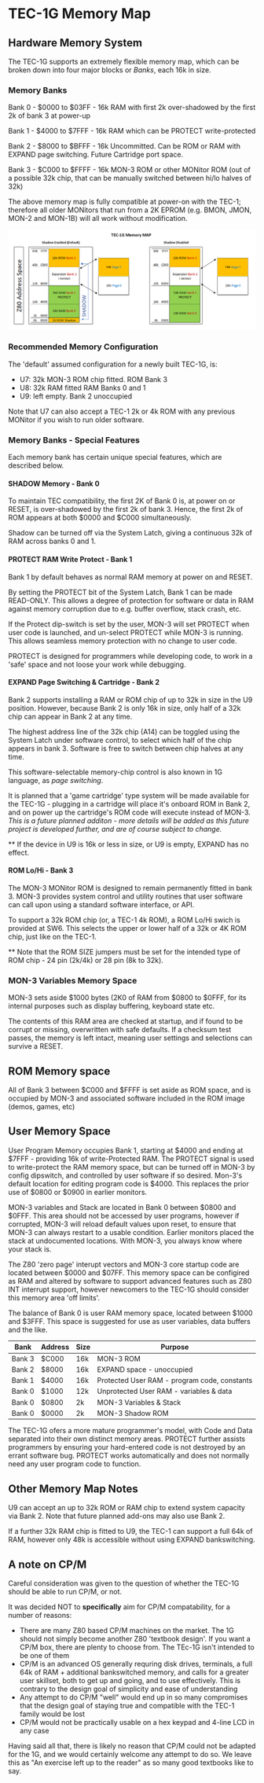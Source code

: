 # TEC-1G Memory Map

## Hardware Memory System

The TEC-1G supports an extremely flexible memory map, which can be broken down into four major blocks or *Banks*, each 16k in size.

### Memory Banks

Bank 0 - $0000 to $03FF - 16k RAM with first 2k over-shadowed by the first 2k of bank 3 at power-up

Bank 1 - $4000 to $7FFF - 16k RAM which can be PROTECT write-protected

Bank 2 - $8000 to $BFFF - 16k Uncommitted. Can be ROM or RAM with EXPAND page switching. Future Cartridge port space.

Bank 3 - $C000 to $FFFF - 16k MON-3 ROM or other MONitor ROM (out of a possible 32k chip, that can be manually switched between hi/lo halves of 32k)

The above memory map is fully compatible at power-on with the TEC-1; therefore all older MONitors that run from a 2K EPROM (e.g. BMON, JMON, MON-2 and MON-1B) will all work without modification.

![TEC-1G Memory Map Diagram](Memory%20Map.png)

### Recommended Memory Configuration

The 'default' assumed configuration for a newly built TEC-1G, is:

- U7: 32k MON-3 ROM chip fitted. ROM Bank 3
- U8: 32k RAM fitted RAM Banks 0 and 1
- U9: left empty. Bank 2 unoccupied

Note that U7 can also accept a TEC-1 2k or 4k ROM with any previous MONitor if you wish to run older software.

### Memory Banks - Special Features

Each memory bank has certain unique special features, which are described below.

#### SHADOW Memory - Bank 0

To maintain TEC compatibility, the first 2K of Bank 0 is, at power on or RESET, is over-shadowed by the first 2k of bank 3. Hence, the first 2k of ROM appears at both $0000 and $C000 simultaneously.

Shadow can be turned off via the System Latch, giving a continuous 32k of RAM across banks 0 and 1.

#### PROTECT RAM Write Protect - Bank 1
Bank 1 by default behaves as normal RAM memory at power on and RESET.

By setting the PROTECT bit of the System Latch, Bank 1 can be made READ-ONLY. This allows a degree of protection for software or data in RAM against memory corruption due to e.g. buffer overflow, stack crash, etc.

If the Protect dip-switch is set by the user, MON-3 will set PROTECT when user code is launched, and un-select PROTECT while MON-3 is running. This allows seamless memory protection with no change to user code.

PROTECT is designed for programmers while developing code, to work in a 'safe' space and not loose your work while debugging.

#### EXPAND Page Switching & Cartridge - Bank 2
Bank 2 supports installing a RAM or ROM chip of up to 32k in size in the U9 position. However, because Bank 2 is only 16k in size, only half of a 32k chip can appear in Bank 2 at any time.

The highest address line of the 32k chip (A14) can be toggled using the System Latch under software control, to select which half of the chip appears in bank 3. Software is free to switch between chip halves at any time.

This software-selectable memory-chip control is also known in 1G language, as *page switching*.

It is planned that a 'game cartridge' type system will be made available for the TEC-1G - plugging in a cartridge will place it's onboard ROM in Bank 2, and on power up the cartridge's ROM code will execute instead of MON-3. *This is a future planned additon - more details will be added as this future project is developed further, and are of course subject to change.*

** If the device in U9 is 16k or less in size, or U9 is empty, EXPAND has no effect.

#### ROM Lo/Hi - Bank 3
The MON-3 MONitor ROM is designed to remain permanently fitted in bank 3. MON-3 provides system control and utility routines that user software can call upon using a standard software interface, or API.

To support a 32k ROM chip (or, a TEC-1 4k ROM), a ROM Lo/Hi swich is provided at SW6. This selects the upper or lower half of a 32k or 4K ROM chip, just like on the TEC-1.

** Note that the ROM SIZE jumpers must be set for the intended type of ROM chip - 24 pin (2k/4k) or 28 pin (8k to 32k).

### MON-3 Variables Memory Space

MON-3 sets aside $1000 bytes (2K0 of RAM from $0800 to $0FFF, for its internal purposes such as display buffering, keyboard state etc.

The contents of this RAM area are checked at startup, and if found to be corrupt or missing, overwritten with safe defaults. If a checksum test passes, the memory is left intact, meaning user settings and selections can survive a RESET.

## ROM Memory space

All of Bank 3 between $C000 and $FFFF is set aside as ROM space, and is occupied by MON-3 and associated software included in the ROM image (demos, games, etc)

## User Memory Space

User Program Memory occupies Bank 1, starting at $4000 and ending at $7FFF - providing 16k of write-Protected RAM. The PROTECT signal is used to write-protect the RAM memory space, but can be turned off in MON-3 by config dipswitch, and controlled by user software if so desired. Mon-3's default location for editing program code is $4000. This replaces the prior use of $0800 or $0900 in earlier monitors.

MON-3 variables and Stack are located in Bank 0 between $0800 and $0FFF. This area should not be accessed by user programs, however if corrupted, MON-3 will reload default values upon reset, to ensure that MON-3 can always restart to a usable condition. Earlier monitors placed the stack at undocumented locations. With MON-3, you always know where your stack is.

The Z80 'zero page' interupt vectors and MON-3 core startup code are located between $0000 and $07FF. This memory space can be configired as RAM and altered by software to support advanced features such as Z80 INT interrupt support, however newcomers to the TEC-1G should consider this memory area 'off limits'.

The balance of Bank 0 is user RAM memory space, located between $1000 and $3FFF. This space is suggested for use as user variables, data buffers and the like.

| Bank | Address | Size | Purpose |
|------|---------|------|---------|
| Bank 3 | $C000 | 16k |MON-3 ROM |
| Bank 2 | $8000 | 16k | EXPAND space - unoccupied |
| Bank 1 | $4000 | 16k | Protected User RAM - program code, constants |
| Bank 0 | $1000 | 12k | Unprotected User RAM - variables & data |
| Bank 0 | $0800 | 2k | MON-3 Variables & Stack |
| Bank 0 | $0000 | 2k | MON-3 Shadow ROM |

The TEC-1G ofers a more mature programmer's model, with Code and Data separated into their own distinct memory areas. PROTECT further assists programmers by ensuring your hard-entered code is not destroyed by an errant software bug. PROTECT works automatically and does not normally need any user program code to function.

## Other Memory Map Notes

U9 can accept an up to 32k ROM or RAM chip to extend system capacity via Bank 2. Note that future planned add-ons may also use Bank 2.

If a further 32k RAM chip is fitted to U9, the TEC-1 can support a full 64k of RAM, however only 48k is accessible without using EXPAND bankswitching.

## A note on CP/M

Careful consideration was given to the question of whether the TEC-1G should be able to run CP/M, or not.

It was decided NOT to <b>specifically</b> aim for CP/M compatability, for a number of reasons:

- There are many Z80 based CP/M machines on the market. The 1G should not simply become another Z80 'textbook design'. If you want a CP/M box, there are plenty to choose from. The TEc-1G isn't intended to be one of them
- CP/M is an advanced OS generally requring disk drives, terminals, a full 64k of RAM + additional bankswitched memory, and calls for a greater user skillset, both to get up and going, and to use effectively. This is contrary to the design goal of simplicity and ease of understanding
- Any attempt to do CP/M "well" would end up in so many compromises that the design goal of staying true and compatible with the TEC-1 family would be lost
- CP/M would not be practically usable on a hex keypad and 4-line LCD in any case

Having said all that, there is likely no reason that CP/M could not be adapted for the 1G, and we would certainly welcome any attempt to do so. We leave this as "An exercise left up to the reader" as so many good textbooks like to say.

